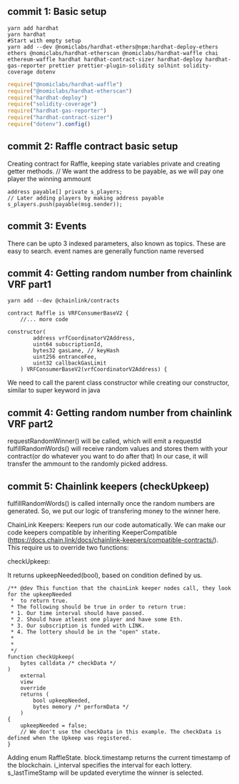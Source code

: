 ## commit 1: Basic setup

```shell
yarn add hardhat
yarn hardhat
#Start with empty setup
yarn add --dev @nomiclabs/hardhat-ethers@npm:hardhat-deploy-ethers ethers @nomiclabs/hardhat-etherscan @nomiclabs/hardhat-waffle chai ethereum-waffle hardhat hardhat-contract-sizer hardhat-deploy hardhat-gas-reporter prettier prettier-plugin-solidity solhint solidity-coverage dotenv
```

```javascript
require("@nomiclabs/hardhat-waffle")
require("@nomiclabs/hardhat-etherscan")
require("hardhat-deploy")
require("solidity-coverage")
require("hardhat-gas-reporter")
require("hardhat-contract-sizer")
require("dotenv").config()
```

## commit 2: Raffle contract basic setup

Creating contract for Raffle, keeping state variables private and creating getter methods.
// We want the address to be payable, as we will pay one player the winning ammount

```solidity
address payable[] private s_players;
// Later adding players by making address payable
s_players.push(payable(msg.sender));
```

## commit 3: Events

There can be upto 3 indexed parameters, also known as topics. These are easy to search.
event names are generally function name reversed

## commit 4: Getting random number from chainlink VRF part1

```shell
yarn add --dev @chainlink/contracts
```

```solidity
contract Raffle is VRFConsumerBaseV2 {
    //... more code

constructor(
        address vrfCoordinatorV2Address,
        uint64 subscriptionId,
        bytes32 gasLane, // keyHash
        uint256 entranceFee,
        uint32 callbackGasLimit
    ) VRFConsumerBaseV2(vrfCoordinatorV2Address) {
```

We need to call the parent class constructor while creating our constructor, similar to super keyword in java

## commit 4: Getting random number from chainlink VRF part2

requestRandomWinner() will be called, which will emit a requestId
fulfillRandomWords() will receive random values and stores them with your contract(or do whatever you want to do after that)
In our case, it will transfer the ammount to the randomly picked address.

## commit 5: Chainlink keepers (checkUpkeep)

fulfillRandomWords() is called internally once the random numbers are generated.
So, we put our logic of transfering money to the winner here.

ChainLink Keepers: Keepers run our code automatically.
We can make our code keepers compatible by inheriting KeeperCompatible
(https://docs.chain.link/docs/chainlink-keepers/compatible-contracts/).
This require us to override two functions:

checkUpkeep:

It returns upkeepNeeded(bool), based on condition defined by us.

```solidity
/** @dev This function that the chainLink keeper nodes call, they look for the upkeepNeeded
 *  to return true.
 * The following should be true in order to return true:
 * 1. Our time interval should have passed.
 * 2. Should have atleast one player and have some Eth.
 * 3. Our subscription is funded with LINK.
 * 4. The lottery should be in the "open" state.
 *
 *
 */
function checkUpkeep(
    bytes calldata /* checkData */
)
    external
    view
    override
    returns (
        bool upkeepNeeded,
        bytes memory /* performData */
    )
{
    upkeepNeeded = false;
    // We don't use the checkData in this example. The checkData is defined when the Upkeep was registered.
}

```

Adding enum RaffleState.
block.timestamp returns the current timestamp of the blockchain.
i_interval specifies the interval for each lottery.
s_lastTimeStamp will be updated everytime the winner is selected.
